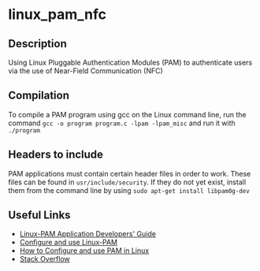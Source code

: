 # linux_pam_nfc
## Description
Using Linux Pluggable Authentication Modules (PAM) to authenticate users via the use of Near-Field Communication (NFC)

## Compilation
To compile a PAM program using gcc on the Linux command line, run the command
`gcc -o program program.c -lpam -lpam_misc`
and run it with
`./program`

## Headers to include
PAM applications must contain certain header files in order to work. These files can be found in `usr/include/security`. If they do not yet exist, install them from the command line by using `sudo apt-get install libpam0g-dev`

## Useful Links
- [Linux-PAM Application Developers' Guide](http://www.linux-pam.org/Linux-PAM-html/Linux-PAM_ADG.html)
- [Configure and use Linux-PAM](https://likegeeks.com/linux-pam-easy-guide/)
- [How to Configure and use PAM in Linux](https://www.tecmint.com/configure-pam-in-centos-ubuntu-linux/)
- [Stack Overflow](https://stackoverflow.com/)
